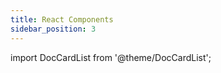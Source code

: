 ```yaml
---
title: React Components
sidebar_position: 3
---
```


import DocCardList from '@theme/DocCardList';

<DocCardList />
